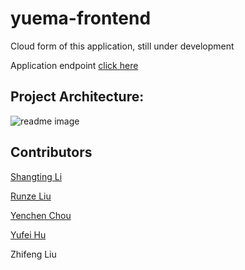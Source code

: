 # yuema-frontend

Cloud form of this application, still under development

Application endpoint [click here](http://yuemahost-dev.s3-website-us-east-1.amazonaws.com)

## Project Architecture:
![readme image](./images/DPM.png "Readme Image")

## Contributors 

[Shangting Li](https://github.com/Shangtingli)

[Runze Liu](https://github.com/RenzoLiu0209)

[Yenchen Chou](https://github.com/yenchenchou)

[Yufei Hu](https://github.com/Leo-hyf)

Zhifeng Liu








